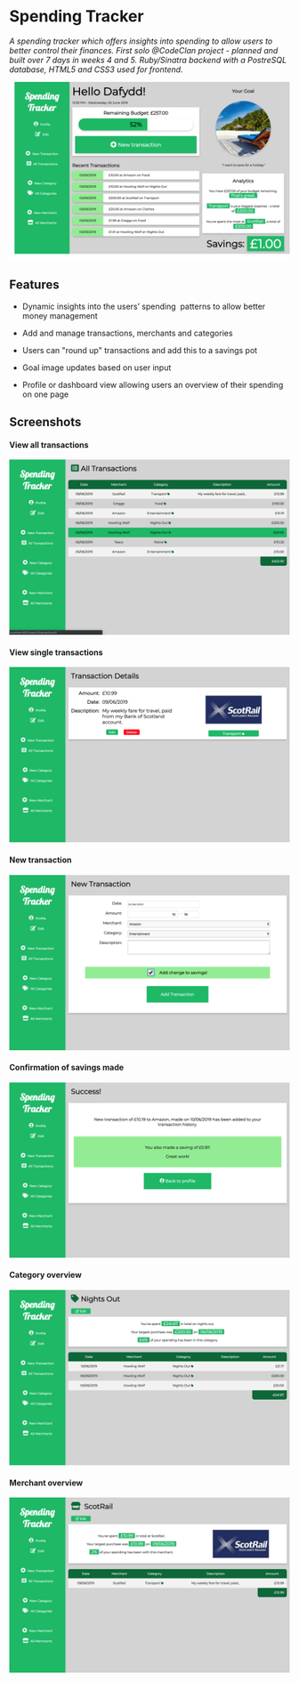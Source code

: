 # Spending Tracker

*A spending tracker which offers insights into spending to allow users to better control their finances. First solo @CodeClan project - planned and built over 7 days in weeks 4 and 5. Ruby/Sinatra backend with a PostreSQL database, HTML5 and CSS3 used for frontend.*

![Profile Screenshot](/screenshots/profile.png)

## Features

* Dynamic insights into the users’ spending  patterns to allow better money management

* Add and manage transactions, merchants and categories

* Users can "round up" transactions and add this to a savings pot

* Goal image updates based on user input

* Profile or dashboard view allowing users an overview of their spending on one page


## Screenshots

#### View all transactions
![All transactions](/screenshots/all_transactions.png)


#### View single transactions
![Transaction page](/screenshots/transaction_page.png)

#### New transaction
![New transaction](/screenshots/new_transaction.png)

#### Confirmation of savings made
![Savings Made](/screenshots/savings_made.png)

#### Category overview
![Category Overview](/screenshots/category_view.png)

#### Merchant overview
![Merchant Overview](/screenshots/merchant_view.png)
